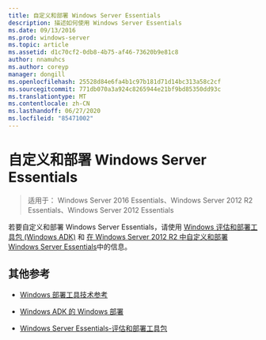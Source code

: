 ```yaml
---
title: 自定义和部署 Windows Server Essentials
description: 描述如何使用 Windows Server Essentials
ms.date: 09/13/2016
ms.prod: windows-server
ms.topic: article
ms.assetid: d1c70cf2-0db8-4b75-af46-73620b9e81c8
author: nnamuhcs
ms.author: coreyp
manager: dongill
ms.openlocfilehash: 25528d84e6fa4b1c97b181d71d14bc313a58c2cf
ms.sourcegitcommit: 771db070a3a924c8265944e21bf9bd85350dd93c
ms.translationtype: MT
ms.contentlocale: zh-CN
ms.lasthandoff: 06/27/2020
ms.locfileid: "85471002"
---
```

# <a name="customize-and-deploy-windows-server-essentials"></a>自定义和部署 Windows Server Essentials

>适用于： Windows Server 2016 Essentials、Windows Server 2012 R2 Essentials、Windows Server 2012 Essentials

 若要自定义和部署 Windows Server Essentials，请使用 [Windows 评估和部署工具包 (Windows ADK)](https://www.microsoft.com/download/details.aspx?id=39982) 和 [在 Windows Server 2012 R2 中自定义和部署 Windows Server Essentials](https://technet.microsoft.com/library/dn293241.aspx)中的信息。

## <a name="additional-references"></a>其他参考

-   [Windows 部署工具技术参考](https://technet.microsoft.com/library/hh825039.aspx)

-   [Windows ADK 的 Windows 部署](https://technet.microsoft.com/library/hh824947.aspx)

-   [Windows Server Essentials-评估和部署工具包](Assessment-and-Deployment-Kit-for-Windows-Server-Essentials.md)